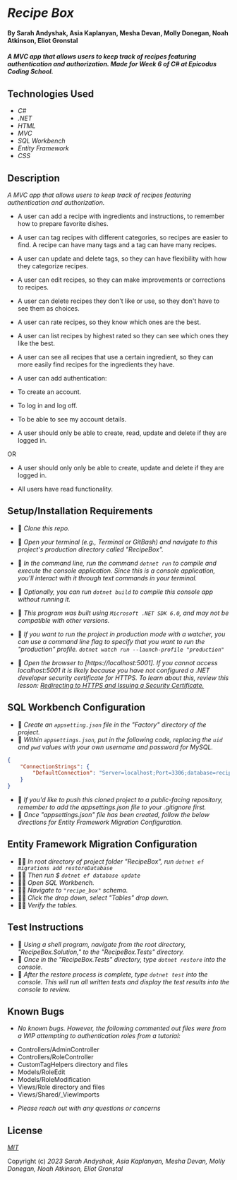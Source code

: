 # _Recipe Box_

#### By Sarah Andyshak, Asia Kaplanyan, Mesha Devan, Molly Donegan, Noah Atkinson, Eliot Gronstal

#### _A MVC app that allows users to keep track of recipes featuring authentication and authorization. Made for Week 6 of C# at Epicodus Coding School._

## Technologies Used

* _C#_
* _.NET_
* _HTML_
* _MVC_
* _SQL Workbench_
* _Entity Framework_
* _CSS_


## Description

_A MVC app that allows users to keep track of recipes featuring authentication and authorization._

* A user can add a recipe with ingredients and instructions, to remember how to prepare favorite dishes.

* A user can tag recipes with different categories, so recipes are easier to find. A recipe can have many tags and a tag can have many recipes.

* A user can update and delete tags, so they can have flexibility with how they categorize recipes.

* A user can edit recipes, so they can make improvements or corrections to recipes.

* A user can delete recipes they don't like or use, so they don't have to see them as choices.

* A user can rate recipes, so they know which ones are the best.

* A user can list recipes by highest rated so they can see which ones they like the best.

* A user can see all recipes that use a certain ingredient, so they can more easily find recipes for the ingredients they have.

* A user can add authentication:

* To create an account.
* To log in and log off.
* To be able to see my account details.

* A user should only be able to create, read, update and delete if they are logged in.

OR

* A user should only only be able to create, update and delete if they are logged in. 

* All users have read functionality.

## Setup/Installation Requirements

* 🔨 _Clone this repo._
* 🔨 _Open your terminal (e.g., Terminal or GitBash) and navigate to this project's production directory called "RecipeBox"._
* 🔨 _In the command line, run the command ``dotnet run`` to compile and execute the console application. Since this is a console application, you'll interact with it through text commands in your terminal._
* 🔨 _Optionally, you can run ``dotnet build`` to compile this console app without running it._
* 🔨 _This program was built using `Microsoft .NET SDK 6.0`, and may not be compatible with other versions._

* 🔨 _If you want to run the project in production mode with a watcher, you can use a command line flag to specify that you want to run the "production" profile. ``dotnet watch run --launch-profile "production"``_
* 🔨 _Open the browser to [https://localhost:5001]. If you cannot access localhost:5001 it is likely because you have not configured a .NET developer security certificate for HTTPS. To learn about this, review this lesson: [Redirecting to HTTPS and Issuing a Security Certificate.](https://www.learnhowtoprogram.com/c-and-net/basic-web-applications/redirecting-to-https-and-issuing-a-security-certificate)_

## SQL Workbench Configuration
* 🔧 _Create an `appsetting.json` file in the "Factory" directory of the project._
* 🔧 _Within `appsettings.json`, put in the following code, replacing the `uid` and `pwd` values with your own username and password for MySQL._ 
```json
{
    "ConnectionStrings": {
        "DefaultConnection": "Server=localhost;Port=3306;database=recipe_box;uid=[YOUR-USERNAME-HERE];pwd=[YOUR-PASSWORD-HERE];"
    }
}
```
* 🔧 _If you'd like to push this cloned project to a public-facing repository, remember to add the appsettings.json file to your .gitignore first._
* 🔧 _Once "appsettings.json" file has been created, follow the below directions for Entity Framework Migration Configuration._ 

## Entity Framework Migration Configuration

* 🧑‍🏭 _In root directory of project folder "RecipeBox", run `dotnet ef migrations add restoreDatabase`_
* 🧑‍🏭 _Then run $ `dotnet ef database update`_
* 🧑‍🏭 _Open SQL Workbench._
* 🧑‍🏭 _Navigate to `"recipe_box"` schema._
* 🧑‍🏭 _Click the drop down, select "Tables" drop down._
* 🧑‍🏭 _Verify the tables._

## Test Instructions

* 🔨 _Using a shell program, navigate from the root directory, "RecipeBox.Solution," to the "RecipeBox.Tests" directory._
* 🔨 _Once in the "RecipeBox.Tests" directory, type ``dotnet restore`` into the console._
* 🔨 _After the restore process is complete, type ``dotnet test`` into the console. This will run all written tests and display the test results into the console to review._

## Known Bugs

* _No known bugs. However, the following commented out files were from a WIP attempting to authentication roles from a tutorial:_
- Controllers/AdminController
- Controllers/RoleController
- CustomTagHelpers directory and files
- Models/RoleEdit
- Models/RoleModification
- Views/Role directory and files
- Views/Shared/_ViewImports

* _Please reach out with any questions or concerns_

## License

_[MIT](https://opensource.org/license/mit/)_

Copyright (c) _2023_ _Sarah Andyshak, Asia Kaplanyan, Mesha Devan, Molly Donegan, Noah Atkinson, Eliot Gronstal_